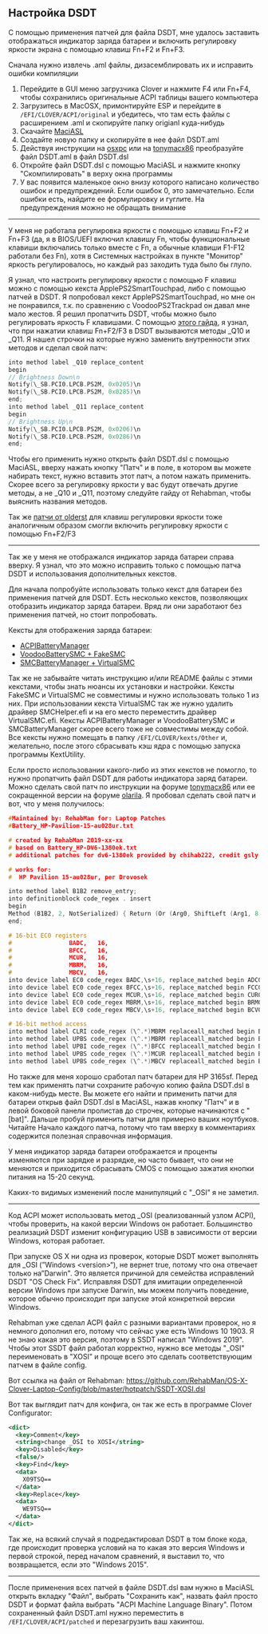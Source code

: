 ## Настройка DSDT

С помощью применения патчей для файла DSDT, мне удалось заставить отображаться индикатор заряда батареи и включить регулировку яркости экрана с помощью клавиш Fn+F2 и Fn+F3.

Сначала нужно извлечь .aml файлы, дизасемблировать их и исправить ошибки компиляции

1. Перейдите в GUI меню загрузчика Clover и нажмите F4 или Fn+F4, чтобы сохранились оригинальные ACPI таблицы вашего компьютера
2. Загрузитесь в MacOSX, примонтируйте ESP и перейдите в `/EFI/CLOVER/ACPI/original` и убедитесь, что там есть файлы с расширением .aml и скопируйте папку origianl куда-нибудь
3. Скачайте [MaciASL](/docs/ProgramsList/HackintoshTools.md)
4. Создайте новую папку и скопируйте в нее файл DSDT.aml
5. Действуя инструкции на [osxpc](https://osxpc.ru/faq/acpi-manual/) или на [tonymacx86](https://www.tonymacx86.com/threads/guide-patching-laptop-dsdt-ssdts.152573/) преобразуйте файл DSDT.aml в файл DSDT.dsl
6. Откройте файл DSDT.dsl с помощью MaciASL и нажмите кнопку "Скомпилировать" в верху окна программы
7. У вас появится маленькое окно внизу которого написано количество ошибок и предупреждений. Если ошибок 0, это замечательно. Если ошибки есть, найдите ее формулировку и гуглите. На предупреждения можно не обращать внимание

------

У меня не работала регулировка яркости с помощью клавиш Fn+F2 и Fn+F3 (да, я в BIOS/UEFI включил клавишу Fn, чтобы функциональные клавиши включались только вместе с Fn, а обычные клавиши F1-F12 работали без Fn), хотя в Системных настройках в пункте "Монитор" яркость регулировалось, но каждый раз заходить туда было бы глупо.

Я узнал, что настроить регулировку яркости с помощью F клавиш можно с помощью кекста ApplePS2SmartTouchpad, либо с помощью патчей в DSDT. Я попробовал кекст ApplePS2SmartTouchpad, но мне он не понравился, т.к. по сравнению с VoodooPS2Trackpad он давал мне мало жестов. Я решил пропатчить DSDT, чтобы можно было регулировать яркость F клавишами. С помощью [этого гайда](https://www.tonymacx86.com/threads/guide-patching-dsdt-ssdt-for-laptop-backlight-control.152659/), я узнал, что при нажатии клавиш Fn+F2/F3 в DSDT вызываются методы _Q10 и _Q11. Я нашел строчки на которые нужно заменить внутренности этих методов и сделал свой патч:

```c
into method label _Q10 replace_content
begin
// Brightness Down\n
Notify(\_SB.PCI0.LPCB.PS2M, 0x0205)\n
Notify(\_SB.PCI0.LPCB.PS2M, 0x0285)\n
end;
into method label _Q11 replace_content
begin
// Brightness Up\n
Notify(\_SB.PCI0.LPCB.PS2M, 0x0206)\n
Notify(\_SB.PCI0.LPCB.PS2M, 0x0286)\n
end;
```

Чтобы его применить нужно открыть файл DSDT.dsl с помощью MaciASL, вверху нажать кнопку "Патч" и в поле, в котором вы можете набирать текст, нужно вставить этот патч, а потом нажать применить. Скорее всего  за регулировку яркости у вас будут отвечать другие методы, а не _Q10 и _Q11, поэтому следуйте гайду от Rehabman, чтобы выяснить названия методов.

Так же [патчи от olderst](https://github.com/olderst/Keyboard-Patches) для клавиш регулировки яркости тоже аналогичным образом смогли включить регулировку яркости с помощью Fn+F2/F3

------

Так же у меня не отображался индикатор заряда батареи справа вверху. Я узнал, что это можно исправить только с помощью патча DSDT и использования дополнительных кекстов.

Для начала попробуйте использовать только кекст для батареи без применения патчей для DSDT. Есть несколько кекстов, позволяющих отобразить индикатор заряда батареи. Вряд ли они заработают без применения патчей, но стоит попробовать.

Кексты для отображения заряда батареи:

- [ACPIBatteryManager](https://bitbucket.org/RehabMan/os-x-acpi-battery-driver/downloads/)
- [VoodooBatterySMC + FakeSMC](https://sourceforge.net/projects/hwsensors3.hwsensors.p/)
- [SMCBatteryManager + VirtualSMC](https://github.com/acidanthera/VirtualSMC/releases)

Так же не забывайте читать инструкцию и/или README файлы с этими кекстами, чтобы знать нюансы их установки и настройки. Кексты FakeSMC и VirtualSMC не совместимы и нужно использовать только 1 из них. При использовании кекста VirtualSMC так же нужно удалить драйвер SMCHelper.efi и на его место переместить драйвер VirtualSMC.efi. Кексты ACPIBatteryManager и VoodooBatterySMC и SMCBatteryManager скорее всего тоже не совместимы между собой. Все кексты нужно помещать в папку `/EFI/CLOVER/kexts/Other` и, желательно, после этого сбрасывать кэш ядра с помощью запуска программы KextUtility.

Если просто использовании какого-либо из этих кекстов не помогло, то нужно пропатчить файл DSDT для работы индикатора заряд батареи. Можно сделать свой патч по инструкции на форуме [tonymacx86](https://www.tonymacx86.com/threads/guide-how-to-patch-dsdt-for-working-battery-status.116102/) или ее сокращенной версии на форуме [olarila](https://olarila.com/forum/viewtopic.php?f=28&t=8208). Я пробовал сделать свой патч и вот, что у меня получилось:

```c
#Maintained by: RehabMan for: Laptop Patches
#Battery_HP-Pavilion-15-au028ur.txt

# created by RehabMan 2019-xx-xx
# based on Battery_HP-DV6-1380ek.txt
# additional patches for dv6-1380ek provided by chihab222, credit gsly

# works for:
#  HP Pavilion 15-au028ur, per Drovosek

into method label B1B2 remove_entry;
into definitionblock code_regex . insert
begin
Method (B1B2, 2, NotSerialized) { Return (Or (Arg0, ShiftLeft (Arg1, 8))) }\n
end;

# 16-bit EC0 registers
#                BADC,   16,
#                BFCC,   16,
#                MCUR,   16,
#                MBRM,   16,
#                MBCV,   16,
into device label EC0 code_regex BADC,\s+16, replace_matched begin ADC0,8,ADC1,8, end;
into device label EC0 code_regex BFCC,\s+16, replace_matched begin FCC0,8,FCC1,8, end;
into device label EC0 code_regex MCUR,\s+16, replace_matched begin CUR0,8,CUR1,8, end;
into device label EC0 code_regex MBRM,\s+16, replace_matched begin BRM0,8,BRM1,8, end;
into device label EC0 code_regex MBCV,\s+16, replace_matched begin BCV0,8,BCV1,8, end;

# 16-bit method access
into method label CLRI code_regex (\^.*)MBRM replaceall_matched begin B1B2\(%1BRM0,%1BRM1\) end;
into method label UPBS code_regex (\^.*)MBRM replaceall_matched begin B1B2\(%1BRM0,%1BRM1\) end;
into method label UPBI code_regex (\^.*)BFCC replaceall_matched begin B1B2\(%1FCC0,%1FCC1\) end;
into method label UPBS code_regex (\^.*)MCUR replaceall_matched begin B1B2\(%1CUR0,%1CUR1\) end;
into method label UPBS code_regex (\^.*)MBCV replaceall_matched begin B1B2\(%1BCV0,%1BCV1\) end;
```

Но также для меня хорошо сработал патч батареи для HP 3165sf. Перед тем как применять патчи сохраните рабочую копию файла DSDT.dsl в каком-нибудь месте. Вы можете его найти и применить патчи для батареи открыв файл DSDT.dsl в MaciASL, нажав кнопку "Патч" и в левой боковой панели пролистав до строчек, которые начинаются с "[bat]". Дальше пробуй применить патчи для примерно ваших ноутбуков. Читайте Начало каждого патча, потому что там вверху в комментариях содержится полезная справочная информация.

У меня индикатор заряда батареи отображается и проценты изменяются при зарядке и разрядке, но часто бывает, что они не меняются и приходится сбрасывать CMOS с помощью зажатия кнопки питания на 15-20 секунд.

Каких-то видимых изменений после манипуляций с "_OSI" я не заметил.

---

Код ACPI может использовать метод _OSI (реализованный узлом ACPI), чтобы проверить, на какой версии Windows он работает. Большинство реализаций DSDT изменит конфигурацию USB в зависимости от версии Windows, которая работает.

При запуске OS X ни одна из проверок, которые DSDT может выполнять для _OSI (”Windows \<version\>“), не вернет true, потому что она отвечает только на”Darwin". Это является причиной для семейства исправлений DSDT "OS Check Fix". Исправляя DSDT для имитации определенной версии Windows при запуске Darwin, мы можем получить поведение, которое обычно происходит при запуске этой конкретной версии Windows.

Rehabman уже сделал ACPI файл с разными вариантами проверок, но я немного дополнил его, потому что сейчас уже есть Windows 10 1903. Я не знаю какая это версия, поэтому в SSDT написал "Windows 2019". Чтобы этот SSDT файл работал корректно, нужно все методы "_OSI" переименовать в "XOSI" и проще всего это сделать соответствующим  патчем в файле config.

Вот ссылка на файл от Rehabman: https://github.com/RehabMan/OS-X-Clover-Laptop-Config/blob/master/hotpatch/SSDT-XOSI.dsl

Вот так выглядит патч для конфига, он так же есть в программе Clover Configurator:

```xml
<dict>
  <key>Comment</key>
  <string>change _OSI to XOSI</string>
  <key>Disabled</key>
  <false/>
  <key>Find</key>
  <data>
  	X09TSQ==
  </data>
  <key>Replace</key>
  <data>
  	WE9TSQ==
  </data>
</dict>
```

Так же, на всякий случай я подредактировал DSDT в том блоке кода, где происходит проверка условий на то какая это версия Windows и первой строкой, перед началом сравнений, я выставил то, что возвращается, если это "Windows 2015".

---

После применения всех патчей в файле DSDT.dsl вам нужно в MaciASL открыть вкладку "Файл", выбрать "Сохранить как", назвать файл просто DSDT и формат файла выбрать "ACPI Machine Language Binary". Потом сохраненный файл DSDT.aml нужно переместить в `/EFI/CLOVER/ACPI/patched` и перезагрузить ваш хакинтош.